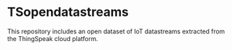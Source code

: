 # TSopendatastreams
This repository includes an open dataset of IoT datastreams extracted from the ThingSpeak cloud platform.
